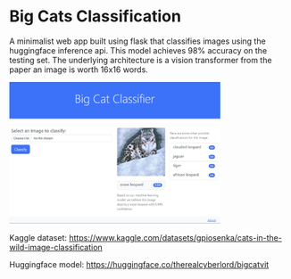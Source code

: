 ﻿# Big Cats Classification

A minimalist web app built using flask that classifies images using the huggingface inference api.
This model achieves 98% accuracy on the testing set. The underlying architecture is a vision transformer from the paper an image is worth 16x16 words.

<img src="static/webapp.jpg" width="75%">

Kaggle dataset: https://www.kaggle.com/datasets/gpiosenka/cats-in-the-wild-image-classification

Huggingface model: https://huggingface.co/therealcyberlord/bigcatvit
